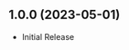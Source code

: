 [//]: # (## 1.9.1 &#40;2023-05-01&#41;)

[//]: # ()
[//]: # (- feat: add folder should include the folder itself)

[//]: # (- fix: handle file names with special characters in link share mode)

[//]: # (- fix&#40;android&#41;: fix status bar icon color after picking a media file)

[//]: # (- fix&#40;linux&#41;: add libayatana-appindicator3-1 to AppImage dependencies)

[//]: # (- feat: directory share)

[//]: # (- feat: share via browser link &#40;for non-WorqSend users&#41;)

[//]: # (- feat: add "delete from history" button when file could not be opened)

[//]: # (- feat: close message request when copied / opened link)

[//]: # (- feat: slightly improve transfer speed)

[//]: # (- feat: implement WorqSend protocol v2 with v1 fallback)

[//]: # (- feat: scan &#40;sync&#41; button automatically scans all network interfaces when count < 3)

[//]: # (- feat&#40;android, ios&#41;: add "Save to gallery" setting button in file receive options)

[//]: # (- feat&#40;desktop&#41;: move troubleshoot out of navigation into send page)

[//]: # (- feat&#40;desktop&#41;: save last window position &#40;by @TheGB0077&#41;)

[//]: # (- feat&#40;android&#41;: enable edge-to-edge mode)

[//]: # (- feat&#40;android&#41;: add monochrome app icons for Android 13 &#40;by @h9419&#41;)

[//]: # (- feat&#40;android&#41;: set custom download path)

[//]: # (- feat&#40;linux&#41;: enable system tray &#40;by @TheGB0077&#41;)

[//]: # (- fix: in multi-recipient mode, retrying causes a "canceled by sender" on the recipient device)

[//]: # (- fix: clear selection after finished message transfer)

[//]: # (- fix&#40;ios&#41;: could not scan local network on iOS 14+ &#40;by @TheGB0077&#41;)

[//]: # (- fix&#40;android, ios&#41;: fallback asset picker strings to English translation &#40;by @TheGB0077&#41;)

[//]: # (- fix&#40;linux&#41;: header bar glitches)

[//]: # ()
[//]: # (## 1.8.0 &#40;2023-03-05&#41;)

[//]: # ()
[//]: # (- feat: add send modes &#40;single recipient, multiple recipients&#41;)

[//]: # (- feat: selection gets cleared after finish by default &#40;part of send modes feature&#41;)

[//]: # (- feat: share to multiple recipients in parallel)

[//]: # (- feat: add troubleshoot page)

[//]: # (- feat: add 2 buttons to receive history: open folder + delete history)

[//]: # (- feat: cleanup scan UI by hiding multiple network interfaces inside the scan button)

[//]: # (- feat: edit text message in selected files)

[//]: # (- feat: improve device discovery by answering with TCP instead of UDP)

[//]: # (- feat&#40;ex. iOS&#41;: pressing destination directory in progress page will open the directory)

[//]: # (- feat&#40;android&#41;: share apk and install apk)

[//]: # (- feat&#40;android&#41;: Android TV support)

[//]: # (- feat&#40;android&#41;: show loading indicator when picking &#40;large&#41; files)

[//]: # (- feat&#40;windows&#41;: left click on tray icon opens app)

[//]: # (- feat&#40;linux&#41;: add Control+Q shortcut to exit app)

[//]: # (- fix: handshake error in unencrypted mode)

[//]: # (- fix: also scan multicast when pressing on a subnet sync button)

[//]: # (- fix&#40;android&#41;: missing app icon on Android 7)

[//]: # (- fix&#40;android,ios&#41;: show error message when saving to gallery failed)

[//]: # (- i18n: add bn, nl, uk)

[//]: # ()
[//]: # (## 1.7.0 &#40;2023-02-11&#41;)

[//]: # ()
[//]: # (- feat: improve device discovery by enabling multicast)

[//]: # (- feat: received files history)

[//]: # (- feat: show recent IP addresses in manual IP input)

[//]: # (- feat: separate language settings page)

[//]: # (- feat: message input is horizontally scrollable when multiline is unselected)

[//]: # (- feat: open message normally in QuickSave mode &#40;instead of saving it into a file&#41;)

[//]: # (- feat: improve error handling and add possibility to show exact error message for debugging)

[//]: # (- feat: add unencrypted HTTP mode &#40;for debugging&#41;)

[//]: # (- feat&#40;android&#41;: keep file name when saving to photos)

[//]: # (- feat&#40;desktop&#41;: use bigger default window size if display is big enough)

[//]: # (- feat&#40;windows&#41;: use "Microsoft YaHei UI" font in Windows which works better with Chinese characters)

[//]: # (- fix: cache cleanup on iOS)

[//]: # (- i18n: add ar, es-ES, fr-FR, hu, in, it, iw, ja, ko, ne, pl, pt-BR, ru, sv, tr, zh-Hant-HK, zh-Hant-TW &#40;Thanks to all the contributors!&#41;)

[//]: # ()
[//]: # (## 1.6.2 &#40;2023-01-28&#41;)

[//]: # ()
[//]: # (- fix&#40;desktop&#41;: close current instance when another is already open)

[//]: # (- fix: cannot receive files when Chinese language is active)

[//]: # (- fix&#40;android, ios&#41;: share files with non-English names)

[//]: # ()
[//]: # (## 1.6.1 &#40;2023-01-27&#41;)

[//]: # ()
[//]: # (- fix&#40;windows&#41;: app crashes when minimized to tray)

[//]: # (- fix&#40;android, ios&#41;: share intent sometimes not working)

[//]: # (- fix&#40;android, ios&#41;: scan not triggered when coming from share intent)

[//]: # (- fix&#40;android, ios&#41;: share intent produced duplicates after finishing a transfer)

[//]: # ()
[//]: # (## 1.6.0 &#40;2023-01-27&#41;)

[//]: # ()
[//]: # (- feat: show thumbnail in progress page)

[//]: # (- feat: improve cache clearing mechanism)

[//]: # (- feat: hashtag input now tries all combinations when multiple subnets are given)

[//]: # (- feat&#40;desktop&#41;: show dialog instead of bottom sheet when adding files)

[//]: # (- feat&#40;windows, mac&#41;: minimize to tray)

[//]: # (- feat&#40;windows&#41;: launch on login)

[//]: # (- feat: add multiline toggle to message input)

[//]: # (- fix: show correct file count in progress page)

[//]: # (- fix: add self-discovering prevention)

[//]: # (- i18n: add Simplified Chinese)

[//]: # ()
[//]: # (## 1.5.2 &#40;2023-01-14&#41;)

[//]: # ()
[//]: # (- F-Droid Release)

[//]: # ()
[//]: # (## 1.5.1 &#40;2023-01-10&#41;)

[//]: # ()
[//]: # (- fix&#40;windows&#41;: app sometimes crash on start)

[//]: # ()
[//]: # (## 1.5.0 &#40;2023-01-09&#41;)

[//]: # ()
[//]: # (- feat: quick save mode)

[//]: # (- feat: accept requests partially)

[//]: # (- feat: set destination directory during accept phase)

[//]: # (- feat: rename incoming files)

[//]: # (- feat: keep screen on during file transfer)

[//]: # (- feat: tap to open selected file before sending)

[//]: # ()
[//]: # (## 1.4.0 &#40;2023-01-06&#41;)

[//]: # ()
[//]: # (- feat: support multiple local IP addresses)

[//]: # (- feat: detect if message is a link and add a button to open the link)

[//]: # ()
[//]: # (## 1.3.1 &#40;2023-01-03&#41;)

[//]: # ()
[//]: # (- fix: local IP sometimes not found)

[//]: # ()
[//]: # (## 1.3.0 &#40;2023-01-03&#41;)

[//]: # ()
[//]: # (- feat: enter custom target address)

[//]: # (- feat: tap to open received file)

[//]: # (- feat: responsive UI)

[//]: # (- feat&#40;ios&#41;: receive share intent)

[//]: # (- feat&#40;windows&#41;: set destination folder)

[//]: # (- fix: update nearby device attributes when scan again)

[//]: # ()
[//]: # (## 1.2.0 &#40;2022-12-31&#41;)

[//]: # ()
[//]: # (- feat: drag and drop files)

[//]: # (- feat: share plain messages)

[//]: # (- feat&#40;android&#41;: receive share intent)

[//]: # ()
[//]: # (## 1.1.0 &#40;2022-12-30&#41;)

[//]: # ()
[//]: # (- feat&#40;android&#41;: add media picker)

[//]: # (- feat&#40;ios&#41;: merge image and video to common media picker)

[//]: # (- fix&#40;android&#41;: missing internet permission)

## 1.0.0 (2023-05-01)

- Initial Release
